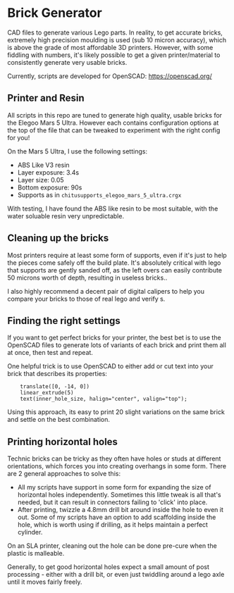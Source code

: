 # Brick Generator

CAD files to generate various Lego parts. In reality, to get accurate bricks, extremely high precision moulding is used (sub 10 micron accuracy), which is above the grade of most affordable 3D printers. However, with some fiddling with numbers, it's likely possible to get a given printer/material to consistently generate very usable bricks.

Currently, scripts are developed for OpenSCAD: https://openscad.org/

## Printer and Resin

All scripts in this repo are tuned to generate high quality, usable bricks for the Elegoo Mars 5 Ultra. However each contains configuration options at the top of the file that can be tweaked to experiment with the right config for you! 

On the Mars 5 Ultra, I use the following settings:
- ABS Like V3 resin
- Layer exposure: 3.4s
- Layer size: 0.05
- Bottom exposure: 90s
- Supports as in `chitusupports_elegoo_mars_5_ultra.crgx`

With testing, I have found the ABS like resin to be most suitable, with the water soluable resin very unpredictable. 

## Cleaning up the bricks

Most printers require at least some form of supports, even if it's just to help the pieces come safely off the build plate. It's absolutely critical with lego that supports are gently sanded off, as the left overs can easily contribute 50 microns worth of depth, resulting in useless bricks..

I also highly recommend a decent pair of digital calipers to help you compare your bricks to those of real lego and verify s.

## Finding the right settings

If you want to get perfect bricks for your printer, the best bet is to use the OpenSCAD files to generate lots of variants of each brick and print them all at once, then test and repeat.

One helpful trick is to use OpenSCAD to either add or cut text into your brick that describes its properties:

```
    translate([0, -14, 0])
    linear_extrude(5)
    text(inner_hole_size, halign="center", valign="top");
```

Using this approach, its easy to print 20 slight variations on the same brick and settle on the best combination. 

## Printing horizontal holes

Technic bricks can be tricky as they often have holes or studs at different orientations, which forces you into creating overhangs in some form. There are 2 general approaches to solve this:
- All my scripts have support in some form for expanding the size of horizontal holes independently. Sometimes this little tweak is all that's needed, but it can result in connectors failing to 'click' into place.
- After printing, twizzle a 4.8mm drill bit around inside the hole to even it out. Some of my scripts have an option to add scaffolding inside the hole, which is worth using if drilling, as it helps maintain a perfect cylinder.

On an SLA printer, cleaning out the hole can be done pre-cure when the plastic is malleable.

Generally, to get good horizontal holes expect a small amount of post processing - either with a drill bit, or even just twiddling around a lego axle until it moves fairly freely.


